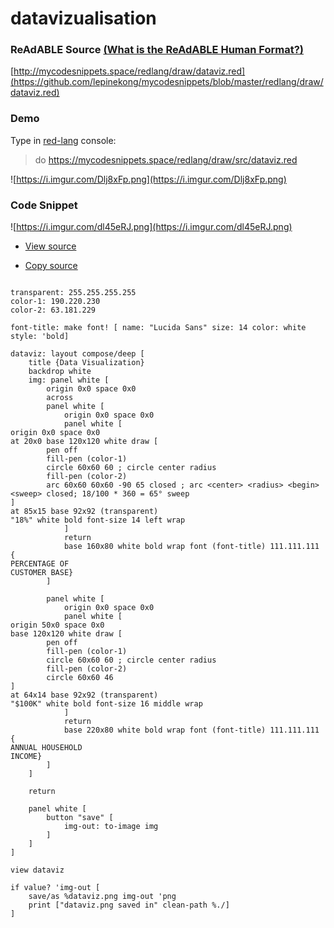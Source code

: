 
# datavizualisation


### ReAdABLE Source [(What is the ReAdABLE Human Format?)](http://readablehumanformat.com)

[http://mycodesnippets.space/redlang/draw/dataviz.red](https://github.com/lepinekong/mycodesnippets/blob/master/redlang/draw/dataviz.red)


### Demo

Type in [red-lang](https://www.red-lang.org/p/download.html) console: 
>do https://mycodesnippets.space/redlang/draw/src/dataviz.red

![https://i.imgur.com/Dlj8xFp.png](https://i.imgur.com/Dlj8xFp.png)
                    

### Code Snippet

![https://i.imgur.com/dl45eRJ.png](https://i.imgur.com/dl45eRJ.png)
                    
- [View source](https://github.com/lepinekong/mycodesnippets/blob/master/redlang/draw/src/dataviz.red)
                        
- [Copy source](https://raw.githubusercontent.com/lepinekong/mycodesnippets/master/redlang/draw/src/dataviz.red)
                        


```red

transparent: 255.255.255.255
color-1: 190.220.230
color-2: 63.181.229

font-title: make font! [ name: "Lucida Sans" size: 14 color: white style: 'bold]

dataviz: layout compose/deep [
    title {Data Visualization}
    backdrop white
    img: panel white [
        origin 0x0 space 0x0
        across
        panel white [
            origin 0x0 space 0x0
            panel white [
origin 0x0 space 0x0
at 20x0 base 120x120 white draw [
        pen off
        fill-pen (color-1)
        circle 60x60 60 ; circle center radius
        fill-pen (color-2)
        arc 60x60 60x60 -90 65 closed ; arc <center> <radius> <begin> <sweep> closed; 18/100 * 360 = 65° sweep
]  
at 85x15 base 92x92 (transparent) 
"18%" white bold font-size 14 left wrap 
            ]
            return
            base 160x80 white bold wrap font (font-title) 111.111.111 
{
PERCENTAGE OF
CUSTOMER BASE}  
        ]
        
        panel white [
            origin 0x0 space 0x0
            panel white [
origin 50x0 space 0x0
base 120x120 white draw [
        pen off
        fill-pen (color-1)
        circle 60x60 60 ; circle center radius
        fill-pen (color-2)
        circle 60x60 46
]
at 64x14 base 92x92 (transparent) 
"$100K" white bold font-size 16 middle wrap
            ]
            return
            base 220x80 white bold wrap font (font-title) 111.111.111 
{
ANNUAL HOUSEHOLD
INCOME}             
        ]
    ]   

    return

    panel white [
        button "save" [
            img-out: to-image img
        ]
    ]
]

view dataviz

if value? 'img-out [
    save/as %dataviz.png img-out 'png
    print ["dataviz.png saved in" clean-path %./]
]


        
```


